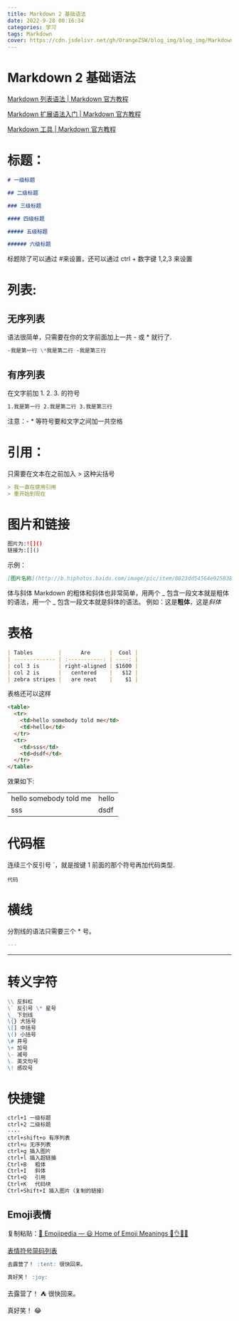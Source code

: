 ```yaml
---
title: Markdown 2 基础语法
date: 2022-9-28 00:16:34
categories: 学习
tags: Markdown
cover: https://cdn.jsdelivr.net/gh/OrangeZSW/blog_img/blog_img/Markdown.jpg
---
```


# Markdown 2 基础语法

[Markdown 列表语法 | Markdown 官方教程](https://markdown.com.cn/basic-syntax/lists.html)

[Markdown 扩展语法入门 | Markdown 官方教程](https://markdown.com.cn/extended-syntax/)

[Markdown 工具 | Markdown 官方教程](https://markdown.com.cn/tools.html#编辑器)

# 标题：

```markdown
# 一级标题

## 二级标题

### 三级标题

#### 四级标题

##### 五级标题

###### 六级标题
```

标题除了可以通过 #来设置，还可以通过 ctrl + 数字键 1,2,3 来设置

# 列表:

## 无序列表

语法很简单，只需要在你的文字前面加上一共 - 或 \* 就行了.

```markdown
-我是第一行 \*我是第二行 -我是第三行
```

## 有序列表

在文字前加 1. 2. 3. 的符号

```markdown
1.我是第一行 2.我是第二行 3.我是第三行
```

注意：- \* 等符号要和文字之间加一共空格

# 引用：

只需要在文本在之前加入 > 这种尖括号

```markdown
> 我一直在使用引用
> 重开始到现在
```

# 图片和链接

```markdown
图片为:![]()
链接为:[]()
```

示例：

```markdown
[图片名称](http://b.hiphotos.baidu.com/image/pic/item/0823dd54564e925838c205c89982d158ccbf4e)
```

体与斜体
Markdown 的粗体和斜体也非常简单，用两个 _ 包含一段文本就是粗体的语法，用一个 _ 包含一段文本就是斜体的语法。
例如：这是**粗体**，这是*斜体*

# 表格

```markdown
| Tables        |      Are      |  Cool |
| ------------- | :-----------: | ----: |
| col 3 is      | right-aligned | $1600 |
| col 2 is      |   centered    |   $12 |
| zebra stripes |   are neat    |    $1 |
```

表格还可以这样

```markdown
<table>
  <tr>
    <td>hello somebody told me</td>
    <td>hello</td>
  </tr>
  <tr>
    <td>sss</td>
    <td>dsdf</td>
  </tr>
</table>
```

效果如下:

<table>
  <tr>
    <td>hello somebody told me</td>
    <td>hello</td>
  </tr>
  <tr>
    <td>sss</td>
    <td>dsdf</td>
  </tr>
</table>

# 代码框

连续三个反引号 `，就是按键 1 前面的那个符号再加代码类型.

`代码`

# 横线

分割线的语法只需要三个 \* 号。

```markdown
---
```

---

# 转义字符

```markdown
\\ 反斜杠
\` 反引号 \* 星号
\_ 下划线
\{} 大括号
\[] 中括号
\() 小括号
\# 井号
\+ 加号
\- 减号
\. 英文句号
\! 感叹号
```

# 快捷键

```markdown
ctrl+1 一级标题
ctrl+2 二级标题
····
ctrl+shift+o 有序列表
ctrl+u 无序列表
ctrl+g 插入图片
ctrl+l 插入超链接
Ctrl+B 　粗体
Ctrl+I 　斜体
Ctrl+Q 　引用
Ctrl+K 　代码块
Ctrl+Shift+I 插入图片（复制的链接）
```

## Emoji表情

复制粘贴：[📙 Emojipedia — 😃 Home of Emoji Meanings 💁👌🎍😍](https://emojipedia.org/)

[表情符号简码列表](https://gist.github.com/rxaviers/7360908)

```markdown
去露营了！ :tent: 很快回来。

真好笑！ :joy:
```

去露营了！ :tent: 很快回来。

真好笑！ :joy:
